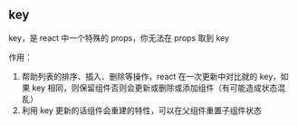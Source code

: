## key

key，是 react 中一个特殊的 props，你无法在 props 取到 key

作用：

1. 帮助列表的排序、插入、删除等操作，react 在一次更新中对比就的 key，如果 key 相同，则保留组件否则会更新或删除或添加组件（有可能造成状态混乱）
2. 利用 key 更新的话组件会重建的特性，可以在父组件重置子组件状态
